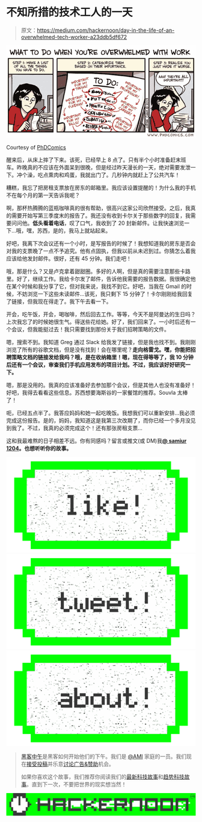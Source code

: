 # 不知所措的技术工人的一天

> 原文：<https://medium.com/hackernoon/day-in-the-life-of-an-overwhelmed-tech-worker-a23ddb5df672>

![](img/6f689b0f5811a3cccc40f045dbf6fc79.png)

Courtesy of [PhDComics](http://www.phdcomics.com)

醒来后，从床上摔了下来。该死，已经早上 8 点了。只有半个小时准备赶末班车。昨晚真的不应该在外面呆到很晚，但是经过昨天漫长的一天，绝对需要发泄一下。冲个澡，吃点熏肉和鸡蛋，我就出门了。几秒钟内就赶上了公共汽车！

糟糕，我忘了把房租支票放在房东的邮箱里。我应该设置提醒的！为什么我的手机不在每个月的第一天告诉我呢？

啊，那杯热腾腾的蓝瓶咖啡真的很有帮助，很高兴这家公司欣然接受。之后，我真的需要开始写第三季度末的报告了。我还没有收到卡尔关于那些数字的回复，我需要问问他。**低头看着电话**，叹了口气，我收到了 20 封新邮件。让我快速浏览一下…哦，嘿，苏西，是的，我马上就站起来。

好吧，我离下次会议还有一个小时，是写报告的时候了！我想知道我的房东是否会对我的支票晚了一点不予追究。他有点固执，但我以前从未迟到过。你猜怎么着我应该给他发封邮件。很好，还有 45 分钟。我们走吧！

哦，那是什么？又是卢克拿着甜甜圈。多好的人啊，但是真的需要注意那些卡路里。好了，继续工作。我给卡尔发了邮件，告诉他我需要的报告数据。我很确定他在某个时候和我分享了它，但对我来说，我找不到它。好吧，当我在 Gmail 的时候，不妨浏览一下这些未读邮件…该死，我只剩下 15 分钟了！卡尔刚刚给我回复了链接，但我现在得走了。我下午去看一下。

开会，吃午饭，开会，喝咖啡，然后回去工作。等等，今天不是阿曼达的生日吗？上次我忘了的时候她很生气。得送些花给她。好了，我们回来了。一小时后还有一个会议，但我能挺过去！我只需要找到那份关于我们招聘策略的文件。

嗯，搜索不到。我知道 Greg 通过 Slack 给我发了链接，但是我也找不到。我刚刚浏览了所有的谷歌文档，但是没有找到！会在哪里呢？**走向格雷戈。嘿，你能把招聘策略文档的链接发给我吗？哦，是在收纳箱里！嗯，现在得等等了，我 10 分钟后还有一个会议，审查我们手机应用发布的项目计划。不过，我应该好好研究一下。**

嗯，那是没用的。我真的应该准备好去参加那个会议，但是其他人也没有准备好！好吧，我得去看看这些信息。苏西想要海斯谷的一家餐馆的推荐。Souvla 太棒了！

呃，已经五点半了。我答应妈妈和她一起吃晚饭。我想我们可以重新安排…我必须完成这份报告。是的，妈妈，我知道这是我第三次改期了，而你已经一个多月没见到我了。不过，我真的必须完成这个！还有那张房租支票…

这和我最难熬的日子相差不远。你有同感吗？留言或推文(或 DM)我[**@ samiur 1204**](https://twitter.com/home?status=%40samiur1204%20)**。也想听听你的故事。**

[![](img/50ef4044ecd4e250b5d50f368b775d38.png)](http://bit.ly/HackernoonFB)[![](img/979d9a46439d5aebbdcdca574e21dc81.png)](https://goo.gl/k7XYbx)[![](img/2930ba6bd2c12218fdbbf7e02c8746ff.png)](https://goo.gl/4ofytp)

> [黑客中午](http://bit.ly/Hackernoon)是黑客如何开始他们的下午。我们是 [@AMI](http://bit.ly/atAMIatAMI) 家庭的一员。我们现在[接受投稿](http://bit.ly/hackernoonsubmission)并乐意[讨论广告&赞助](mailto:partners@amipublications.com)机会。
> 
> 如果你喜欢这个故事，我们推荐你阅读我们的[最新科技故事](http://bit.ly/hackernoonlatestt)和[趋势科技故事](https://hackernoon.com/trending)。直到下一次，不要把世界的现实想当然！

![](img/be0ca55ba73a573dce11effb2ee80d56.png)